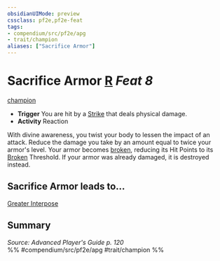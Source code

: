 ```yaml
---
obsidianUIMode: preview
cssclass: pf2e,pf2e-feat
tags:
- compendium/src/pf2e/apg
- trait/champion
aliases: ["Sacrifice Armor"]
---
```

# Sacrifice Armor  [R](../../Rules/core-rulebook/chapter-9-playing-the-game.md#Actions "Reaction") *Feat 8*  
[champion](../../Rules/traits/champion.md)  

- **Trigger** You are hit by a [Strike](../../Rules/actions/strike.md) that deals physical damage.
- **Activity** Reaction

With divine awareness, you twist your body to lessen the impact of an attack. Reduce the damage you take by an amount equal to twice your armor's level. Your armor becomes [broken](../../Rules/conditions.md#Broken), reducing its Hit Points to its [Broken](../../Rules/conditions.md#Broken) Threshold. If your armor was already damaged, it is destroyed instead.

## Sacrifice Armor leads to...

[Greater Interpose](greater-interpose-apg.md)

## Summary

*Source: Advanced Player's Guide p. 120*  
%% #compendium/src/pf2e/apg #trait/champion %%